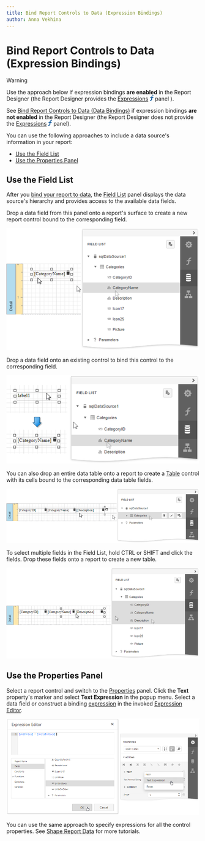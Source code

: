 ```yaml
---
title: Bind Report Controls to Data (Expression Bindings)
author: Anna Vekhina
---
```

# Bind Report Controls to Data (Expression Bindings)

> [!Warning]
> Use the approach below if expression bindings **are enabled** in the Report Designer (the Report Designer provides the [Expressions](../report-designer-tools/ui-panels/expressions-panel.md) ![](../../../images/eurd-web-expressions-panel-icon.png) panel ).
>
> See [Bind Report Controls to Data (Data Bindings)](bind-controls-to-data-data-bindings.md) if expression bindings **are not enabled** in the Report Designer (the Report Designer does not provide the [Expressions](../report-designer-tools/ui-panels/expressions-panel.md) ![](../../../images/eurd-web-expressions-panel-icon.png) panel).

You can use the following approaches to include a data source's information in your report:

* [Use the Field List](#use-the-field-list)
* [Use the Properties Panel](#use-the-properties-panel)

## Use the Field List

After you [bind your report to data](../bind-to-data.md), the [Field List](../report-designer-tools/ui-panels/field-list.md) panel displays the data source's hierarchy and provides access to the available data fields. 

Drop a data field from this panel onto a report's surface to create a new report control bound to the corresponding field.

![](../../../images/eurd-web-field-list-drop-fields.png)

Drop a data field onto an existing control to bind this control to the corresponding field.

![](../../../images/eurd-web-field-list-drop-field-to-control.png)

You can also drop an entire data table onto a report to create a [Table](../use-report-elements/use-tables.md) control with its cells bound to the corresponding data table fields. 

![](../../../images/eurd-web-field-list-drop-table.png)

To select multiple fields in the Field List, hold CTRL or SHIFT and click the fields. Drop these fields onto a report to create a new table.

![](../../../images/eurd-web-list-drop-multiple-fields.png)

## Use the Properties Panel

Select a report control and switch to the [Properties](../report-designer-tools/ui-panels/properties-panel.md) panel. Click the **Text** property's marker and select **Text Expression** in the popup menu. Select a data field or construct a binding [expression](../use-expressions/expression-syntax.md) in the invoked [Expression Editor](../report-designer-tools/expression-editor.md).

![](../../../images/eurd-web-expression-editor.png)

You can use the same approach to specify expressions for all the control properties. See [Shape Report Data](../shape-report-data/shape-data-expression-bindings.md) for more tutorials.
